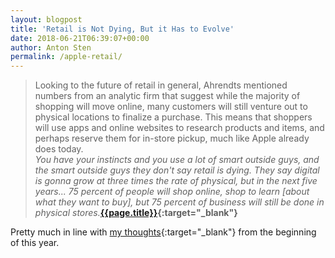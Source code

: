 ```yaml
---
layout: blogpost
title: 'Retail is Not Dying, But it Has to Evolve'
date: 2018-06-21T06:39:07+00:00
author: Anton Sten
permalink: /apple-retail/
---
```


>Looking to the future of retail in general, Ahrendts mentioned numbers from an analytic firm that suggest while the majority of shopping will move online, many customers will still venture out to physical locations to finalize a purchase. This means that shoppers will use apps and online websites to research products and items, and perhaps reserve them for in-store pickup, much like Apple already does today.<br />
_You have your instincts and you use a lot of smart outside guys, and the smart outside guys they don't say retail is dying. They say digital is gonna grow at three times the rate of physical, but in the next five years... 75 percent of people will shop online, shop to learn [about what they want to buy], but 75 percent of business will still be done in physical stores._**[{{page.title}}](https://www.macrumors.com/2018/06/20/angela-ahrendts-talks-retail/){:target="_blank"}**

Pretty much in line with [my thoughts](https://www.antonsten.com/futureofretail/){:target="_blank"} from the beginning of this year.
